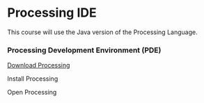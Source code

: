 # Processing IDE

This course will use the Java version of the Processing Language.

### Processing Development Environment \(PDE\)

[Download Processing](https://processing.org/download/)

Install Processing

Open Processing





